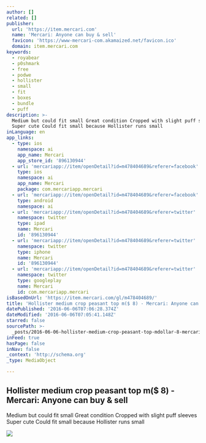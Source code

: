 ```yaml
---
author: []
related: []
publisher:
  url: 'https://item.mercari.com'
  name: 'Mercari: Anyone can buy & sell'
  favicon: 'https://www-mercari-com.akamaized.net/favicon.ico'
  domain: item.mercari.com
keywords:
  - royabear
  - p0shmark
  - free
  - podwe
  - hollister
  - small
  - fit
  - boxes
  - bundle
  - puff
description: >-
  Medium but could fit small Great condition Cropped with slight puff sleeves
  Super cute Could fit small because Hollister runs small
inLanguage: en
app_links:
  - type: ios
    namespace: ai
    app_name: Mercari
    app_store_id: '896130944'
  - url: 'mercariapp://item/openDetail?id=m478404689&referer=facebook'
    type: ios
    namespace: ai
    app_name: Mercari
    package: com.mercariapp.mercari
  - url: 'mercariapp://item/openDetail?id=m478404689&referer=facebook'
    type: android
    namespace: ai
  - url: 'mercariapp://item/openDetail?id=m478404689&referer=twitter'
    namespace: twitter
    type: ipad
    name: Mercari
    id: '896130944'
  - url: 'mercariapp://item/openDetail?id=m478404689&referer=twitter'
    namespace: twitter
    type: iphone
    name: Mercari
    id: '896130944'
  - url: 'mercariapp://item/openDetail?id=m478404689&referer=twitter'
    namespace: twitter
    type: googleplay
    name: Mercari
    id: com.mercariapp.mercari
isBasedOnUrl: 'https://item.mercari.com/gl/m478404689/'
title: '️Hollister medium crop peasant top m($ 8) - Mercari: Anyone can buy & sell'
datePublished: '2016-06-06T07:06:28.374Z'
dateModified: '2016-06-06T07:05:41.148Z'
starred: false
sourcePath: >-
  _posts/2016-06-06-hollister-medium-crop-peasant-top-mdollar-8-mercari-anyone.md
inFeed: true
hasPage: false
inNav: false
_context: 'http://schema.org'
_type: MediaObject

---
```

<article style=""><h1>️Hollister medium crop peasant top m($ 8) - Mercari: Anyone can buy &amp; sell</h1><p>Medium but could fit small Great condition Cropped with slight puff sleeves Super cute Could fit small because Hollister runs small</p><img src="https://s3-us-west-2.amazonaws.com/static.mercariapp.com/photos/m478404689_1.jpg?1464986530" /></article>